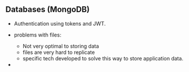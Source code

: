 ## Databases (MongoDB)

- Authentication using tokens and JWT.
- problems with files:
  - Not very optimal to storing data 
  - files are very hard to replicate 
  - specific tech developed to solve this way to store application data.

- 